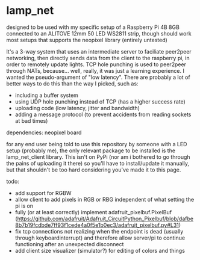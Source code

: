 # lamp_net

designed to be used with my specific setup of a Raspberry Pi 4B 8GB connected to an ALITOVE 12mm 50 LED WS2811 strip, though should work most setups that supports the neopixel library (entirely untested)

It's a 3-way system that uses an intermediate server to faciliate peer2peer networking, then directly sends data from the client to the raspberry pi, in order to remotely update lights. TCP hole punching is used to peer2peer through NATs, because... well, really, it was just a learning experience. I wanted the pseudo-argument of "low latency". There are probably a lot of better ways to do this than the way I picked, such as:
  - including a buffer system
  - using UDP hole punching instead of TCP (has a higher success rate)
  - uploading code (low latency, jitter and bandwidth)
  - adding a message protocol (to prevent accidents from reading sockets at bad times)

dependencies: neopixel board

for any end user being told to use this repository by someone with a LED setup (probably me), the only relevant package to be installed is the lamp_net_client library. This isn't on PyPi (nor am i bothered to go through the pains of uploading it there) so you'll have to install/update it manually, but that shouldn't be too hard considering you've made it to this page.

todo:
  - add support for RGBW
  - allow client to add pixels in RGB or RBG independent of what setting the pi is on
  - fully (or at least correctly) implement adafruit_pixelbuf.PixelBuf (https://github.com/adafruit/Adafruit_CircuitPython_Pixelbuf/blob/dafbe8b7b19fcdbde7ff93f1cede4a0f5e1b0ec3/adafruit_pixelbuf.py#L31)
  - fix tcp connections not realizing when the endpoint is dead (usually through keyboardinterrupt) and therefore allow server/pi to continue functioning after an unexpected disconnect
  - add client size visualizer (simulator?) for editing of colors and things
